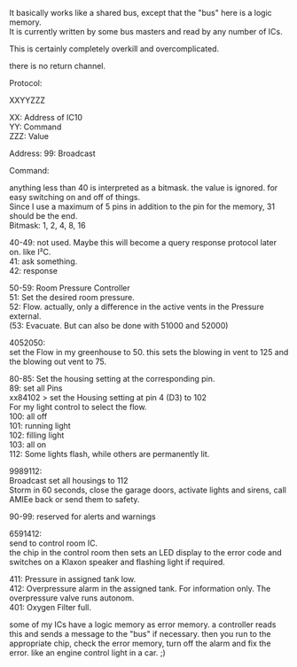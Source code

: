 It basically works like a shared bus, except that the "bus" here is a logic memory.  
It is currently written by some bus masters and read by any number of ICs.

This is certainly completely overkill and overcomplicated.  

there is no return channel.

Protocol:

XXYYZZZ  

XX: Address of IC10  
YY: Command  
ZZZ: Value  

Address:
99: Broadcast

Command: 

anything less than 40 is interpreted as a bitmask. the value is ignored. for easy switching on and off of things.  
Since I use a maximum of 5 pins in addition to the pin for the memory, 31 should be the end.  
Bitmask: 1, 2, 4, 8, 16

40-49: not used. Maybe this will become a query response protocol later on. like I²C.  
41: ask something.  
42: response  


50-59: Room Pressure Controller  
51: Set the desired room pressure.  
52: Flow. actually, only a difference in the active vents in the Pressure external.  
(53: Evacuate. But can also be done with 51000 and 52000)

4052050:  
set the Flow in my greenhouse to 50. this sets the blowing in vent to 125 and the blowing out vent to 75.    

80-85: Set the housing setting at the corresponding pin.  
89: set all Pins  
xx84102 > set the Housing setting at pin 4 (D3) to 102  
For my light control to select the flow.  
100: all off  
101: running light  
102: filling light  
103: all on  
112: Some lights flash, while others are permanently lit.

9989112:   
Broadcast 
set all housings to 112  
Storm in 60 seconds, close the garage doors, activate lights and sirens, call AMIEe back or send them to safety.


90-99: reserved for alerts and warnings
  
6591412:  
send to control room IC.  
the chip in the control room then sets an LED display to the error code and switches on a Klaxon speaker and flashing light if required.

411: Pressure in assigned tank low.  
412: Overpressure alarm in the assigned tank. For information only. The overpressure valve runs autonom.  
401: Oxygen Filter full.  

some of my ICs have a logic memory as error memory. a controller reads this and sends a message to the "bus" if necessary. 
then you run to the appropriate chip, check the error memory, turn off the alarm and fix the error. like an engine control light in a car. ;)

